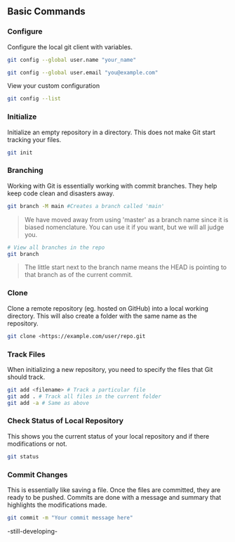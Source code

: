 ## Basic Commands

### Configure

Configure the local git client with variables.

```bash
git config --global user.name "your_name"
```

```bash
git config --global user.email "you@example.com"
```

View your custom configuration

```bash
git config --list
```

### Initialize

Initialize an empty repository in a directory. This does not make Git start tracking your files.

```bash
git init
```

### Branching

Working with Git is essentially working with commit branches. They help keep code clean and disasters away.

```bash
git branch -M main #Creates a branch called 'main'
```

> We have moved away from using 'master' as a branch name since it is biased nomenclature. You can use it if you want, but we will all judge you.

```bash
# View all branches in the repo
git branch
```

> The little start next to the branch name means the HEAD is pointing to that branch as of the current commit.

### Clone

Clone a remote repository (eg. hosted on GitHub) into a local working directory. This will also create a folder with the same name as the repository.

```bash
git clone <https://example.com/user/repo.git
```

### Track Files

When initializing a new repository, you need to specify the files that Git should track.

```bash
git add <filename> # Track a particular file
git add . # Track all files in the current folder
git add -a # Same as above
```

### Check Status of Local Repository

This shows you the current status of your local repository and if there modifications or not.

```bash
git status
```

### Commit Changes

This is essentially like saving a file. Once the files are committed, they are ready to be pushed. Commits are done with a message and summary that highlights the modifications made.

```bash
git commit -m "Your commit message here"
```

-still-developing-
